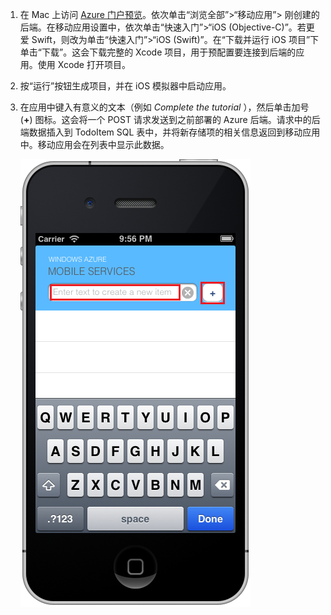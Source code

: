 
1. 在 Mac 上访问 [Azure 门户预览]。依次单击“浏览全部”>“移动应用”> 刚创建的后端。在移动应用设置中，依次单击“快速入门”>“iOS (Objective-C)”。若更爱 Swift，则改为单击“快速入门”>“iOS (Swift)”。在“下载并运行 iOS 项目”下单击“下载”。这会下载完整的 Xcode 项目，用于预配置要连接到后端的应用。使用 Xcode 打开项目。

2. 按“运行”按钮生成项目，并在 iOS 模拟器中启动应用。
3. 在应用中键入有意义的文本（例如 *Complete the tutorial* ），然后单击加号 (**+**) 图标。这会将一个 POST 请求发送到之前部署的 Azure 后端。请求中的后端数据插入到 TodoItem SQL 表中，并将新存储项的相关信息返回到移动应用中。移动应用会在列表中显示此数据。

   ![在 iOS 上运行的快速启动应用](./media/app-service-mobile-ios-quickstart/mobile-quickstart-startup-ios.png)  


[Azure 门户预览]: https://portal.azure.cn/

<!---HONumber=Mooncake_1219_2016-->